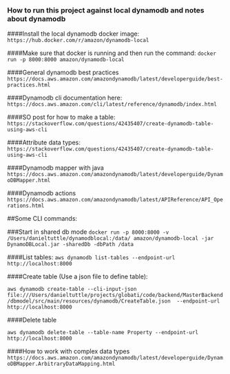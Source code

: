 ### How to run this project against local dynamodb and notes about dynamodb

####Install the local dynamodb docker image:
`https://hub.docker.com/r/amazon/dynamodb-local`

####Make sure that docker is running and then run the command:
`docker run -p 8000:8000 amazon/dynamodb-local`

####General dynamodb best practices
`https://docs.aws.amazon.com/amazondynamodb/latest/developerguide/best-practices.html`

####Dynamodb cli documentation here:
`https://docs.aws.amazon.com/cli/latest/reference/dynamodb/index.html`

####SO post for how to make a table:
`https://stackoverflow.com/questions/42435407/create-dynamodb-table-using-aws-cli`

####Attribute data types:
`https://stackoverflow.com/questions/42435407/create-dynamodb-table-using-aws-cli `

####Dynamodb mapper with java
`https://docs.aws.amazon.com/amazondynamodb/latest/developerguide/DynamoDBMapper.html`

####Dynamodb actions
`https://docs.aws.amazon.com/amazondynamodb/latest/APIReference/API_Operations.html`

##Some CLI commands:

###Start in shared db mode
`docker run -p 8000:8000 -v /Users/danieltuttle/dynamodblocal:/data/ amazon/dynamodb-local -jar DynamoDBLocal.jar -sharedDb -dbPath /data`

####List tables: 
`aws dynamodb list-tables --endpoint-url http://localhost:8000`

####Create table (Use a json file to define table):

`aws dynamodb create-table --cli-input-json file:///Users/danieltuttle/projects/globati/code/backend/MasterBackend/dbmodel/src/main/resources/dynamodb/CreateTable.json  --endpoint-url http://localhost:8000`

####Delete table

`aws dynamodb delete-table --table-name Property --endpoint-url http://localhost:8000`

####How to work with complex data types
`https://docs.aws.amazon.com/amazondynamodb/latest/developerguide/DynamoDBMapper.ArbitraryDataMapping.html`

